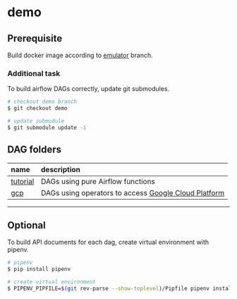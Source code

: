 # demo

## Prerequisite

Build docker image according to [emulator](https://github.com/nkomiya/airflow/tree/emulator) branch.

### Additional task

To build airflow DAGs correctly, update git submodules.

```bash
# checkout demo branch
$ git checkout demo

# update submodule
$ git submodule update -i
```

## DAG folders

name|description
:--|:--
[tutorial](tutorial)|DAGs using pure Airflow functions
[gcp](gcp)|DAGs using operators to access [Google Cloud Platform](https://cloud.google.com/gcp)

---

## Optional

To build API documents for each dag, create virtual environment with pipenv.

```bash
# pipenv
$ pip install pipenv

# create virtual environment
$ PIPENV_PIPFILE=$(git rev-parse --show-toplevel)/Pipfile pipenv install --dev
```

